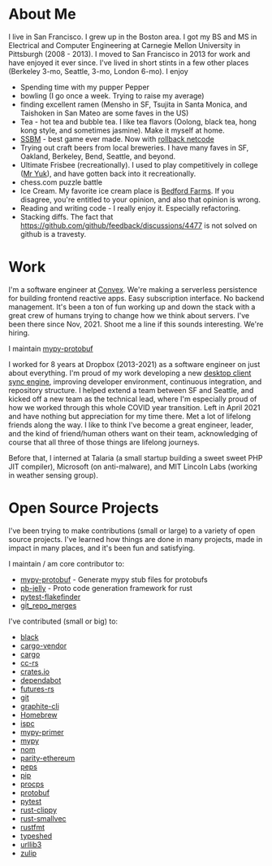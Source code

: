 # About Me

I live in San Francisco. I grew up in the Boston area. 
I got my BS and MS in Electrical and Computer Engineering at Carnegie Mellon University in
Pittsburgh (2008 - 2013). I moved to San Francisco in 2013 for work and have enjoyed it
ever since. I've lived in short stints in a few other places (Berkeley 3-mo, Seattle, 3-mo, London 6-mo).
I enjoy
- Spending time with my pupper Pepper
- bowling (I go once a week. Trying to raise my average)
- finding excellent ramen (Mensho in SF, Tsujita in Santa Monica, and Taishoken in San Mateo are some faves in the US)
- Tea - hot tea and bubble tea. I like tea flavors (Oolong, black tea, hong kong style, and sometimes jasmine). Make it myself at home.
- [SSBM](https://en.wikipedia.org/wiki/Super_Smash_Bros._Melee) - best game ever made. Now with [rollback netcode](https://slippi.gg/)
- Trying out craft beers from local breweries. I have many faves in SF, Oakland, Berkeley, Bend, Seattle, and beyond.
- Ultimate Frisbee (recreationally). I used to play competitively in college ([Mr Yuk](https://www.youtube.com/watch?v=2kZ4Xsb0oew)), and have gotten back into it recreationally.
- chess.com puzzle battle
- Ice Cream. My favorite ice cream place is [Bedford Farms](https://www.bedfordfarmsicecream.com/).
If you disagree, you're entitled to your opinion, and also that opinion is wrong.
- Reading and writing code - I really enjoy it. Especially refactoring.
- Stacking diffs. The fact that https://github.com/github/feedback/discussions/4477 is not solved on github is a travesty.

# Work

I'm a software engineer at [Convex](https://convex.dev/). We're making a serverless persistence for building
frontend reactive apps. Easy subscription interface. No backend management. It's been a
ton of fun working up and down the stack with a great crew of humans trying to change how we think about servers.
I've been there since Nov, 2021. Shoot me a line if this sounds interesting. We're hiring.

I maintain [mypy-protobuf](https://github.com/dropbox/mypy-protobuf)

I worked for 8 years at Dropbox (2013-2021) as a software engineer on just about everything.
I'm proud of my work developing a new [desktop client sync engine](https://dropbox.tech/infrastructure/rewriting-the-heart-of-our-sync-engine),
improving developer environment, continuous integration, and repository structure. I helped extend a team between
SF and Seattle, and kicked off a new team as the technical lead, where I'm especially
proud of how we worked through this whole COVID year transition. Left in April 2021
and have nothing but appreciation for my time there. Met a lot of lifelong friends along the way.
I like to think I've become a great engineer, leader, and the kind of friend/human others want on their team, acknowledging
of course that all three of those things are lifelong journeys.

Before that, I interned at Talaria (a small startup building a sweet sweet PHP JIT compiler), Microsoft (on anti-malware),
and MIT Lincoln Labs (working in weather sensing group).

# Open Source Projects

I've been trying to make contributions (small or large) to a variety of open source projects.
I've learned how things are done in many projects, made in impact in many places, and
it's been fun and satisfying.

I maintain / am core contributor to:
- [mypy-protobuf](https://github.com/dropbox/mypy-protobuf) - Generate mypy stub files for protobufs
- [pb-jelly](https://github.com/dropbox/pb-jelly) - Proto code generation framework for rust
- [pytest-flakefinder](https://github.com/dropbox/pytest-flakefinder)
- [git_repo_merges](https://github.com/nipunn1313/git_repo_merges)

I've contributed (small or big) to:
- [black](https://github.com/psf/black)
- [cargo-vendor](https://github.com/alexcrichton/cargo-vendor)
- [cargo](https://github.com/rust-lang/cargo)
- [cc-rs](https://github.com/alexcrichton/cc-rs)
- [crates.io](https://github.com/rust-lang/crates.io)
- [dependabot](https://github.com/dependabot/dependabot-core)
- [futures-rs](https://github.com/rust-lang/futures-rs)
- [git](https://git-scm.com/)
- [graphite-cli](https://github.com/screenplaydev/graphite-cli)
- [Homebrew](https://github.com/Homebrew/brew)
- [ispc](https://github.com/ispc/ispc)
- [mypy-primer](https://github.com/hauntsaninja/mypy_primer)
- [mypy](https://github.com/python/mypy)
- [nom](https://github.com/Geal/nom)
- [parity-ethereum](https://github.com/openethereum/parity-ethereum)
- [peps](https://github.com/python/peps)
- [pip](https://github.com/pypa/pip)
- [procps](https://gitlab.com/procps-ng/procps)
- [protobuf](https://github.com/protocolbuffers/protobuf)
- [pytest](https://github.com/pytest-dev/pytest)
- [rust-clippy](https://github.com/rust-lang/rust-clippy)
- [rust-smallvec](https://github.com/servo/rust-smallvec)
- [rustfmt](https://github.com/rust-lang/rustfmt)
- [typeshed](https://github.com/python/typeshed)
- [urllib3](https://github.com/urllib3/urllib3)
- [zulip](https://github.com/zulip/zulip)
